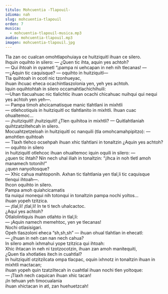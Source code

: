 ```yaml
---
titulo: Mohcuentia -Tlapouil-
idioma: nah
slug: mohcuentia-tlapouil
orden: 7
musica: 
  - mohcuentia-tlapouil-musica.mp3
audio: mohcuentia-tlapouil.mp3
imagen: mohcuentia-tlapouil.jpg
---
```


Tla zan oc cualcan omohtlapohuiaya ce huitziquitl ihuan ce silero.<br>
Ihquin oquihto in silero: — ¿Quen tic ihta, aquin yes achtoh?<br>
— Qui ihtoah in oyametl “¡pampa ni uehcapan in neh nih tlecanas! — <br>
—¿Aquin tic caquisque? — oquihto in huitziquitl—<br>
Tla quihtoah in ocotl nic tzonhueyac,<br>
ihuan ihcuac eheca ocachintlaszolonia yen, yeh yes achtoh. <br>
Iquin oquihtohtah in silero occamahtlachichihuili:<br>
—Uhan tlacuahuac nic tlalichtic ihuan ocachi chicahuac nuihqui qui nequi yes achtoh yen yeh—.<br>
— Pampa timoh ahcicamatisque manic tlahtlani in mixhtli<br>
— otlehcotiquis in huitziquitl oc tlahtlanito in mixhtli. Ihuan cuac ohualtemoc…<br>
— ¡huitziquitl! ¡huitziquitl! ¿Tlen quihitoa in mixhtli? — Quitlahtlaniah quihtzatziltehcah in silero.<br>
Mocuahtzetzeloah in huitziquitl oc nanquili (tla omohcamahpipitzo): — amohtlen quihtoah <br>
— Tlaxh tlehco ocsehpah ihuan xhic tlahtlani in tonaltzin ¿Aquin yes achtoh? — oquihto in silero<br>
in huitziquitl otlehcoc ihuan ohualtemoc iquin oquili in silero: — <br>
¿quen tic ihtah? Nin nech uhal iliah in tonaltzin: “¡Ihca in noh tletl amoh manamech totonih!”<br>
¿quen nanyoltosque?<br>
— Xhic cahua mahtoponih. Axhan tic tlahtlania yen tlal,li tic caquisque tlenqui ihtoah—. <br>
Ihcon oquihto in silero.<br>
Pampa amoh quiahcicamatis <br>
tla nuiqui monequi nih totonqui in tonaltzin pampa nochi yoltos...<br>
ihuan yopeh tzitzica. <br>
— ¡tlal,li! ¡tlal,li! In te ti tech uhalcactoc.<br>
¿Aquí yes achtoh?<br>
Otlalolintiquis ihuan otlahto in tlal,li: <br>
— ¡Aquin namech memehtoc, yen ye tlecanas!<br>
Nochi otlasisigari.<br>
Opeh tlaszoloni eheca “sh,sh,sh” — ihuan ohual tlahtlan in ehecatl:<br>
— ¿Ihuan in neh can nan nech cahua? <br>
In silero amoh ixhmahui yope tzitzica qui ihtoah:<br>
Xhic ihtacan in neh ni tzotzocotzin, ihuan zan amoh manitequiti,<br>
¿Quen tla xhotlaties itech in cuahtlal?<br>
In huitziquitl otzitzilcata ompa tlacpac, oquin ixhnotz in tonaltzin ihuan in mixhtli mactacan;<br>
ihuan yopeh quin tzatziltecah in cuahtlal ihuan nochi tlen yoltoque: <br>
— ¡Tlaxh nech caquican ihuan xhic tacan!<br>
¡In tehuan yeh timocualania<br>
ihuan xhictacan in atl, zan huehuetzcah!<br>
